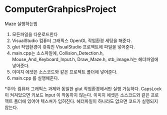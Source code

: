 # ComputerGrahpicsProject
Maze 실행하는법
1. 모든파일을 다운로드한다
2. VisualStudio 컴퓨터 그래픽스 OpenGL 작업환경 세팅을 해준다.
3. glut 작업환경이 갖춰진 VisualStudio 프로젝트에 파일을 넣어준다.
4. main.cpp는 소스파일에,
Collision_Detection.h, Mouse_And_Keyboard_Input.h, Draw_Maze.h, stb_image.h는 헤더파일에 넣어준다.
6. 이미지 에셋은 소스코드와 같은 프로젝트 폴더에 넣어준다.
7. main.cpp 를 실행해준다.

*주의: 컴퓨터 그래픽스 과제와 동일한 glut 작업환경에서만 실행 가능하다.
       CapsLock 이 켜져있으면 키보드 Input 이 작동하지 않는다.
       이미지 에셋은 소스코드와 같은 프로젝트 폴더에 있어야 텍스쳐가 입혀진다.
       헤더파일이 하나라도 없으면 코드가 실행되지 않는다.
